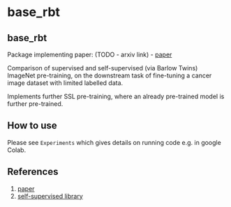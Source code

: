 # base_rbt


## base_rbt

Package implementing paper: (TODO - arxiv link) - [paper](link-to-paper)

Comparison of supervised and self-supervised (via Barlow Twins) ImageNet
pre-training, on the downstream task of fine-tuning a cancer image
dataset with limited labelled data.

Implements further SSL pre-training, where an already pre-trained model
is further pre-trained.

<!-- WARNING: THIS FILE WAS AUTOGENERATED! DO NOT EDIT! -->

## How to use

Please see `Experiments` which gives details on running code e.g. in
google Colab.

## References

1.  [paper](link-to-paper)
2.  [self-supervised
    library](https://github.com/KeremTurgutlu/self_supervised)
